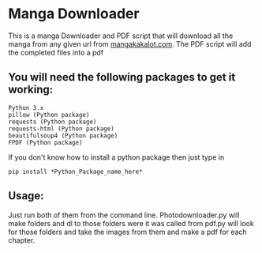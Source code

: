 # Manga Downloader

This is a manga Downloader and PDF script that will download all the manga from any given url from [mangakakalot.com](http://mangakakalot.com).
The PDF script will add the completed files into a pdf


## You will need the following packages to get it working:

```
Python 3.x
pillow (Python package)
requests (Python package)
requests-html (Python package)
beautifulsoup4 (Python package)
FPDF (Python package)
```


If you don't know how to install a python package then just type in
```
pip install *Python_Package_name_here*
```

## Usage:
Just run both of them from the command line. 
Photodownloader.py will make folders and dl to those folders were it was called from
pdf.py will look for those folders and take the images from them and make a pdf for each chapter.
